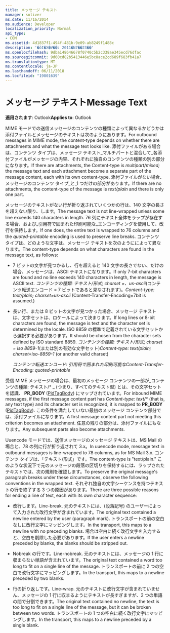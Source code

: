 ```yaml
---
title: メッセージ テキスト
manager: soliver
ms.date: 11/16/2014
ms.audience: Developer
localization_priority: Normal
api_type:
- COM
ms.assetid: 4d1837f1-494f-481b-9e09-ab8249f1488c
description: '�ŏI�X�V��: 2011�N7��23��'
ms.openlocfilehash: 9dba148646678f0740c5b2c338ae345ecd76dfac
ms.sourcegitcommit: 9d60cd82b5413446e5bc8ace2cd689f683fb41a7
ms.translationtype: MT
ms.contentlocale: ja-JP
ms.lasthandoff: 06/11/2018
ms.locfileid: "19801639"
---
```

# <a name="message-text"></a><span data-ttu-id="4fd8c-103">メッセージ テキスト</span><span class="sxs-lookup"><span data-stu-id="4fd8c-103">Message Text</span></span>

  
  
<span data-ttu-id="4fd8c-104">**適用されます**: Outlook</span><span class="sxs-lookup"><span data-stu-id="4fd8c-104">**Applies to**: Outlook</span></span> 
  
<span data-ttu-id="4fd8c-105">MIME モードでの送信メッセージのコンテンツの種類によって異なるかどうかは添付ファイルとメッセージのテキストは次のようにあります。</span><span class="sxs-lookup"><span data-stu-id="4fd8c-105">For outbound messages in MIME mode, the content-type depends on whether there are attachments and what the message text looks like.</span></span> <span data-ttu-id="4fd8c-106">添付ファイルがある場合は、コンテンツ タイプは、メッセージ テキスト_マルチパートと混合して_各添付ファイルがメッセージの内容、それぞれに独自のコンテンツの種類の別の部分になります。</span><span class="sxs-lookup"><span data-stu-id="4fd8c-106">If there are attachments, the Content-type is  _multipart/mixed;_ the message text and each attachment become a separate part of the message content, each with its own content-type.</span></span> <span data-ttu-id="4fd8c-107">添付ファイルがない場合、メッセージのコンテンツ タイプ_と_1 つだけの部分があります。</span><span class="sxs-lookup"><span data-stu-id="4fd8c-107">If there are no attachments, the content-type of the message is  _text/plain_ and there is only one part.</span></span> 
  
<span data-ttu-id="4fd8c-108">メッセージのテキストがない行が折り返されていくつかの行は、140 文字の長さを超えない限り、します。</span><span class="sxs-lookup"><span data-stu-id="4fd8c-108">The message text is not line-wrapped unless some line exceeds 140 characters in length.</span></span> <span data-ttu-id="4fd8c-109">76 列にテキスト全体をラップが存在する場合、および_引用符で囲まれた印刷可能な_エンコーディングを使用して、改行を保持します。</span><span class="sxs-lookup"><span data-stu-id="4fd8c-109">If one does, the entire text is wrapped to 76 columns and the  _quoted-printable_ encoding is used to preserve line breaks.</span></span> <span data-ttu-id="4fd8c-110">コンテンツ タイプは、どのような文字は、メッセージ テキストを次のようにによって異なります。</span><span class="sxs-lookup"><span data-stu-id="4fd8c-110">The content-type depends on what characters are found in the message text, as follows:</span></span> 
  
- <span data-ttu-id="4fd8c-111">7 ビットの文字が見つかるし、行を超えると 140 文字の長さでない、だけの場合、メッセージは、ASCII テキストになります。</span><span class="sxs-lookup"><span data-stu-id="4fd8c-111">If only 7-bit characters are found and no line exceeds 140 characters in length, the message is ASCII text.</span></span> <span data-ttu-id="4fd8c-112">_コンテンツの種類: テキスト/形式; charset =、us-ascii_(コンテンツ転送エンコード = 7 ビットであると見なされます)。</span><span class="sxs-lookup"><span data-stu-id="4fd8c-112">_Content-type: text/plain; charset=us-ascii_ (Content-Transfer-Encoding=7bit is assumed.)</span></span> 
    
- <span data-ttu-id="4fd8c-113">長い行、または 8 ビットの文字が見つかった場合、メッセージ テキストは、文字セットは、ロケールによって決まります。</span><span class="sxs-lookup"><span data-stu-id="4fd8c-113">If long lines or 8-bit characters are found, the message is text and the character set is determined by the locale.</span></span> <span data-ttu-id="4fd8c-114">ISO 8859 の標準で定義されている文字セットから選択する必要があります。</span><span class="sxs-lookup"><span data-stu-id="4fd8c-114">It should be chosen from the character sets defined by ISO standard 8859.</span></span> <span data-ttu-id="4fd8c-115">_コンテンツの種類: テキスト/形式; charset = iso 8859-1_(または別の有効な文字セット)</span><span class="sxs-lookup"><span data-stu-id="4fd8c-115">_Content-type: text/plain; charset=iso-8859-1_ (or another valid charset)</span></span> 
    
     <span data-ttu-id="4fd8c-116">_コンテンツ転送エンコード: 引用符で囲まれた印刷可能な_</span><span class="sxs-lookup"><span data-stu-id="4fd8c-116">_Content-Transfer-Encoding: quoted-printable_</span></span>
    
<span data-ttu-id="4fd8c-117">受信 MIME メッセージの場合は、最初のメッセージ コンテンツの一部が_コンテンツの種類: テキスト/\* _ (つまり、すべてのテキスト型) とは、その文字セットを認識、 **PR_BODY** ([PidTagBody](pidtagbody-canonical-property.md)) にマップされています。</span><span class="sxs-lookup"><span data-stu-id="4fd8c-117">For inbound MIME messages, if the first message content part has  _Content-type: text/\*_ (that is, any text type) and its character set is recognized, it is mapped to **PR_BODY** ([PidTagBody](pidtagbody-canonical-property.md)).</span></span> <span data-ttu-id="4fd8c-118">この条件を満たしていない最初のメッセージ コンテンツ部分では、添付ファイルになります。</span><span class="sxs-lookup"><span data-stu-id="4fd8c-118">A first message content part not meeting this criterion becomes an attachment.</span></span> <span data-ttu-id="4fd8c-119">任意の残りの部分は、添付ファイルにもなります。</span><span class="sxs-lookup"><span data-stu-id="4fd8c-119">Any subsequent parts also become attachments.</span></span>
  
<span data-ttu-id="4fd8c-120">Uuencode モードでは、送信メッセージのメッセージ テキストは、MS Mail の場合と、78 の列に行が折り返されて 3.x。</span><span class="sxs-lookup"><span data-stu-id="4fd8c-120">In uuencode mode, message text in outbound messages is line-wrapped to 78 columns, as for MS Mail 3.x.</span></span> <span data-ttu-id="4fd8c-121">コンテンツ タイプは、「テキスト/形式」です。</span><span class="sxs-lookup"><span data-stu-id="4fd8c-121">The content-type is "text/plain."</span></span> <span data-ttu-id="4fd8c-122">このような状況下で元のメッセージの段落の区切りを保持するには、ラップされたテキストでは、次の規則を確認します。</span><span class="sxs-lookup"><span data-stu-id="4fd8c-122">To preserve the original message's paragraph breaks under these circumstances, observe the following conventions in the wrapped text.</span></span> <span data-ttu-id="4fd8c-123">それぞれ独自の文字シーケンスを持つテキストの行を終了する 3 つの原因があります。</span><span class="sxs-lookup"><span data-stu-id="4fd8c-123">There are three possible reasons for ending a line of text, each with its own character sequence:</span></span>
  
- <span data-ttu-id="4fd8c-124">改行します。</span><span class="sxs-lookup"><span data-stu-id="4fd8c-124">Line-break.</span></span> <span data-ttu-id="4fd8c-125">元のテキストには、(段落記号) のユーザーによって入力された改行文字が含まれています。</span><span class="sxs-lookup"><span data-stu-id="4fd8c-125">The original text contained a newline entered by the user (paragraph mark).</span></span> <span data-ttu-id="4fd8c-126">トランスポートの前の空白なしに改行文字にマッピングします。</span><span class="sxs-lookup"><span data-stu-id="4fd8c-126">In the transport, this maps to a newline with no preceding blanks.</span></span> <span data-ttu-id="4fd8c-127">場合は空白に続く改行文字を入力すると、空白を削除した必要があります。</span><span class="sxs-lookup"><span data-stu-id="4fd8c-127">If the user enters a newline preceded by blanks, the blanks should be stripped out.</span></span>
    
- <span data-ttu-id="4fd8c-128">Nobreak の行です。</span><span class="sxs-lookup"><span data-stu-id="4fd8c-128">Line-nobreak.</span></span> <span data-ttu-id="4fd8c-129">元のテキストには、メッセージの 1 行に収まらない単語が含まれています。</span><span class="sxs-lookup"><span data-stu-id="4fd8c-129">The original text contained a word too long to fit on a single line of the message.</span></span> <span data-ttu-id="4fd8c-130">トランスポートの前に 2 つの空白で改行文字にマッピングします。</span><span class="sxs-lookup"><span data-stu-id="4fd8c-130">In the transport, this maps to a newline preceded by two blanks.</span></span>
    
- <span data-ttu-id="4fd8c-131">行の折り返しです。</span><span class="sxs-lookup"><span data-stu-id="4fd8c-131">Line-wrap.</span></span> <span data-ttu-id="4fd8c-132">元のテキストに改行文字が含まれていません、メッセージの 1 行に収まるようにテキストが長すぎますが、2 つの単語の間で分割できます。</span><span class="sxs-lookup"><span data-stu-id="4fd8c-132">The original text contained no newline, the text is too long to fit on a single line of the message, but it can be broken between two words.</span></span> <span data-ttu-id="4fd8c-133">トランスポートの 1 つの空白に続く改行文字にマッピングします。</span><span class="sxs-lookup"><span data-stu-id="4fd8c-133">In the transport, this maps to a newline preceded by a single blank.</span></span>
    


